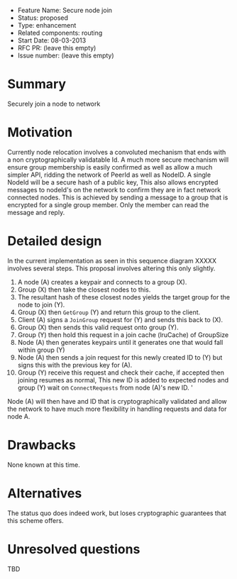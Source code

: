 - Feature Name: Secure node join
- Status: proposed
- Type: enhancement
- Related components: routing
- Start Date: 08-03-2013
- RFC PR: (leave this empty)
- Issue number: (leave this empty)

# Summary

Securely join a node to network

# Motivation

Currently node relocation involves a convoluted mechanism that ends with a non cryptographically
validatable Id. A much more secure mechanism will ensure group membership is easily confirmed as
well as allow a much simpler API, ridding the network of PeerId as well as NodeID. A single NodeId
will be a secure hash of a public key, This also allows encrypted messages to nodeId's on the
network to confirm they are in fact network connected nodes. This is achieved by sending a message
to a group that is encrypted for a single group member. Only the member can read the message and
reply.

# Detailed design


In the current implementation as seen in this sequence diagram XXXXX involves several steps. This
proposal involves altering this only slightly.

1. A node (A) creates a keypair and connects to a group (X).
2. Group (X) then take the closest nodes to this.
3. The resultant hash of these closest nodes yields the target group for the node to join (Y).
4. Group (X) then `GetGroup` (Y) and return this group to the client.
5. Client (A) signs a `JoinGroup` request for (Y) and sends this back to (X).
6. Group (X) then sends this valid request onto group (Y).
7. Group (Y) then hold this request in a join cache (lruCache) of GroupSize
8. Node (A) then generates keypairs until it generates one that would fall within group (Y)
9. Node (A) then sends a join request for this newly created ID to (Y) but signs this with the
previous key for (A).
10. Group (Y) receive this request and check their cache, if accepted then joining resumes as
normal, This new ID is added to expected nodes and group (Y) wait on `ConnectRequests` from node
(A)'s new ID. '

Node (A) will then have and ID that is cryptographically validated and allow the network to have
much more flexibility in handling requests and data for node A.


# Drawbacks

None known at this time.

# Alternatives

The status quo does indeed work, but loses cryptographic guarantees that this scheme offers.

# Unresolved questions

TBD
